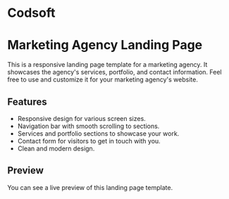 # Codsoft
# Marketing Agency Landing Page

This is a responsive landing page template for a marketing agency. It showcases the agency's services, portfolio, and contact information. Feel free to use and customize it for your marketing agency's website.

## Features

- Responsive design for various screen sizes.
- Navigation bar with smooth scrolling to sections.
- Services and portfolio sections to showcase your work.
- Contact form for visitors to get in touch with you.
- Clean and modern design.

## Preview

You can see a live preview of this landing page template.
